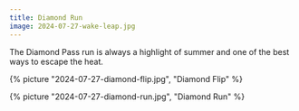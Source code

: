 ```yaml
---
title: Diamond Run
image: 2024-07-27-wake-leap.jpg
---
```


The Diamond Pass run is always a highlight of summer and one of the best ways to
escape the heat.

{% picture "2024-07-27-diamond-flip.jpg", "Diamond Flip" %}

{% picture "2024-07-27-diamond-run.jpg", "Diamond Run" %}
